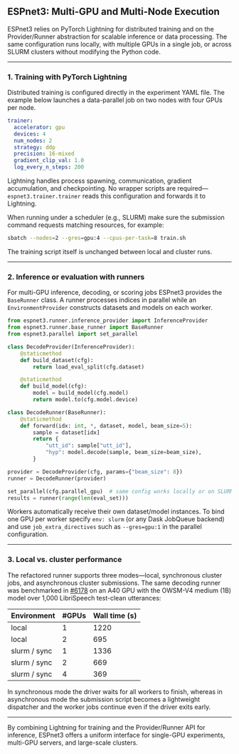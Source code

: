 ## ESPnet3: Multi-GPU and Multi-Node Execution

ESPnet3 relies on PyTorch Lightning for distributed training and on the
Provider/Runner abstraction for scalable inference or data processing.  The same
configuration runs locally, with multiple GPUs in a single job, or across SLURM
clusters without modifying the Python code.

---

### 1. Training with PyTorch Lightning

Distributed training is configured directly in the experiment YAML file.  The
example below launches a data-parallel job on two nodes with four GPUs per node.

```yaml
trainer:
  accelerator: gpu
  devices: 4
  num_nodes: 2
  strategy: ddp
  precision: 16-mixed
  gradient_clip_val: 1.0
  log_every_n_steps: 200
```

Lightning handles process spawning, communication, gradient accumulation, and
checkpointing.  No wrapper scripts are required—`espnet3.trainer.trainer` reads
this configuration and forwards it to Lightning.

When running under a scheduler (e.g., SLURM) make sure the submission command
requests matching resources, for example:

```bash
sbatch --nodes=2 --gres=gpu:4 --cpus-per-task=8 train.sh
```

The training script itself is unchanged between local and cluster runs.

---

### 2. Inference or evaluation with runners

For multi-GPU inference, decoding, or scoring jobs ESPnet3 provides the
`BaseRunner` class.  A runner processes indices in parallel while an
`EnvironmentProvider` constructs datasets and models on each worker.

```python
from espnet3.runner.inference_provider import InferenceProvider
from espnet3.runner.base_runner import BaseRunner
from espnet3.parallel import set_parallel

class DecodeProvider(InferenceProvider):
    @staticmethod
    def build_dataset(cfg):
        return load_eval_split(cfg.dataset)

    @staticmethod
    def build_model(cfg):
        model = build_model(cfg.model)
        return model.to(cfg.model.device)

class DecodeRunner(BaseRunner):
    @staticmethod
    def forward(idx: int, *, dataset, model, beam_size=5):
        sample = dataset[idx]
        return {
            "utt_id": sample["utt_id"],
            "hyp": model.decode(sample, beam_size=beam_size),
        }

provider = DecodeProvider(cfg, params={"beam_size": 8})
runner = DecodeRunner(provider)

set_parallel(cfg.parallel_gpu)  # same config works locally or on SLURM
results = runner(range(len(eval_set)))
```

Workers automatically receive their own dataset/model instances.  To bind one
GPU per worker specify `env: slurm` (or any Dask JobQueue backend) and use
`job_extra_directives` such as `--gres=gpu:1` in the parallel configuration.

---

### 3. Local vs. cluster performance

The refactored runner supports three modes—local, synchronous cluster jobs, and
asynchronous cluster submissions.  The same decoding runner was benchmarked in
[#6178](https://github.com/espnet/espnet/pull/6178#issuecomment-3400164353) on an
A40 GPU with the OWSM-V4 medium (1B) model over 1,000 LibriSpeech test-clean
utterances:

| Environment  | #GPUs | Wall time (s) |
| ------------ | ----- | ------------- |
| local        | 1     | 1220          |
| local        | 2     | 695           |
| slurm / sync | 1     | 1336          |
| slurm / sync | 2     | 669           |
| slurm / sync | 4     | 369           |

In synchronous mode the driver waits for all workers to finish, whereas in
asynchronous mode the submission script becomes a lightweight dispatcher and the
worker jobs continue even if the driver exits early.

---

By combining Lightning for training and the Provider/Runner API for inference,
ESPnet3 offers a uniform interface for single-GPU experiments, multi-GPU servers,
and large-scale clusters.
